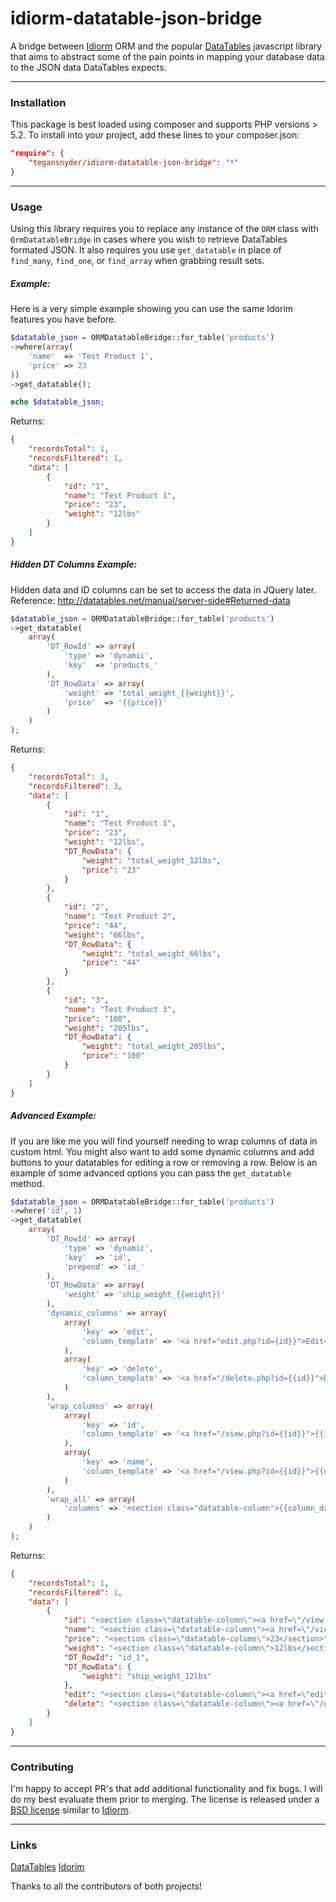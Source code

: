 # idiorm-datatable-json-bridge

A bridge between [Idiorm](https://github.com/j4mie/idiorm) ORM and the popular [DataTables](https://datatables.net) javascript library that aims to abstract some of the pain points in mapping your database data to the JSON data DataTables expects.

---------------

### Installation
This package is best loaded using composer and supports PHP versions > 5.2. To install into your project, add these lines to your composer.json:
```json
"require": {
    "tegansnyder/idiorm-datatable-json-bridge": "*"
}
```

---------------

### Usage
Using this library requires you to replace any instance of the `ORM` class with `OrmDatatableBridge` in cases where you wish to retrieve DataTables formated JSON. It also requires you use `get_datatable` in place of `find_many`, `find_one`, or `find_array` when grabbing result sets.

##### Example:
Here is a very simple example showing you can use the same Idorim features you have before.

```php
$datatable_json = ORMDatatableBridge::for_table('products')
->where(array(
    'name'	=> 'Test Product 1',
    'price'	=> 23
))
->get_datatable();

echo $datatable_json;
```
Returns:
```json
{
    "recordsTotal": 1,
    "recordsFiltered": 1,
    "data": [
        {
            "id": "1",
            "name": "Test Product 1",
            "price": "23",
            "weight": "12lbs"
        }
    ]
}
```

##### Hidden DT Columns Example:
Hidden data and ID columns can be set to access the data in JQuery later. Reference: http://datatables.net/manual/server-side#Returned-data

```php
$datatable_json = ORMDatatableBridge::for_table('products')
->get_datatable(
	array(
		'DT_RowId' => array(
			'type' => 'dynamic',
			'key'  => 'products_'
		),
		'DT_RowData' => array(
			'weight' => 'total_weight_{{weight}}',
			'price'  => '{{price}}'
		)
	)
);
```
Returns:
```json
{
    "recordsTotal": 3,
    "recordsFiltered": 3,
    "data": [
        {
            "id": "1",
            "name": "Test Product 1",
            "price": "23",
            "weight": "12lbs",
            "DT_RowData": {
                "weight": "total_weight_12lbs",
                "price": "23"
            }
        },
        {
            "id": "2",
            "name": "Test Product 2",
            "price": "44",
            "weight": "66lbs",
            "DT_RowData": {
                "weight": "total_weight_66lbs",
                "price": "44"
            }
        },
        {
            "id": "3",
            "name": "Test Product 3",
            "price": "100",
            "weight": "205lbs",
            "DT_RowData": {
                "weight": "total_weight_205lbs",
                "price": "100"
            }
        }
    ]
}
```

##### Advanced Example:
If you are like me you will find yourself needing to wrap columns of data in custom html. You might also want to add some dynamic columns and add buttons to your datatables for editing a row or removing a row. Below is an example of some advanced options you can pass the `get_datatable` method.

```php
$datatable_json = ORMDatatableBridge::for_table('products')
->where('id', 1)
->get_datatable(
	array(
		'DT_RowId' => array(
			'type' => 'dynamic',
			'key'  => 'id',
			'prepend' => 'id_'
		),
		'DT_RowData' => array(
			'weight' => 'ship_weight_{{weight}}'
		),
		'dynamic_columns' => array(
			array(
				'key' => 'edit',
				'column_template' => '<a href="edit.php?id={id}}">Edit</a>'
			),
			array(
				'key' => 'delete',
				'column_template' => '<a href="/delete.php?id={{id}}">Delete</a>'
			)
		),
		'wrap_columns' => array(
			array(
				'key' => 'id',
				'column_template' => '<a href="/view.php?id={{id}}">{{id}}</a>'
			),
			array(
				'key' => 'name',
				'column_template' => '<a href="/view.php?id={{id}}">{{name}}</a>'
			)
		),
		'wrap_all' => array(
			'columns' => '<section class="datatable-column">{{column_data}}</section>'
		)
	)
);
```

Returns:
```json
{
    "recordsTotal": 1,
    "recordsFiltered": 1,
    "data": [
        {
            "id": "<section class=\"datatable-column\"><a href=\"/view.php?id=1\">1</a></section>",
            "name": "<section class=\"datatable-column\"><a href=\"/view.php?id=<a href=\"/view.php?id=1\">1</a>\">Test Product 1</a></section>",
            "price": "<section class=\"datatable-column\">23</section>",
            "weight": "<section class=\"datatable-column\">12lbs</section>",
            "DT_RowId": "id_1",
            "DT_RowData": {
                "weight": "ship_weight_12lbs"
            },
            "edit": "<section class=\"datatable-column\"><a href=\"edit.php?id={id}}\">Edit</a></section>",
            "delete": "<section class=\"datatable-column\"><a href=\"/delete.php?id=1\">Delete</a></section>"
        }
    ]
}
```

---------------

### Contributing
I'm happy to accept PR's that add additional functionality and fix bugs. I will do my best evaluate them prior to merging. The license is released under a [BSD license](http://en.wikipedia.org/wiki/BSD_licenses) similar to [Idiorm](https://github.com/j4mie/idiorm).


---------------

### Links

[DataTables](https://datatables.net)
[Idorim](https://github.com/j4mie/idiorm)

Thanks to all the contributors of both projects!